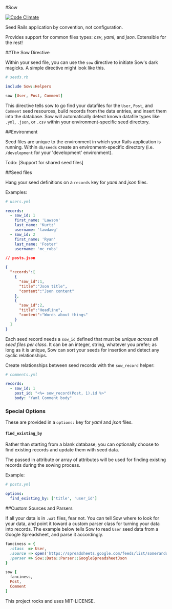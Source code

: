 #Sow

[![Code Climate](https://codeclimate.com/github/vigetlabs/sow.png)](https://codeclimate.com/github/vigetlabs/sow)

Seed Rails application by convention, not configuration.

Provides support for common files types: *csv*, *yaml*, and *json*.  Extensible for the rest!


##The Sow Directive

Within your seed file, you can use the `sow` directive to initiate Sow's dark magicks. A simple directive might look like this.

```ruby
# seeds.rb

include Sow::Helpers

sow [User, Post, Comment]
```

This directive tells sow to go find your datafiles for the `User`, `Post`, and `Comment` seed resources, build records from the data entries, and insert them into the database. Sow will automatically detect known datafile types like `.yml`, `.json`, or `.csv` within your environment-specific seed directory.


##Environment

Seed files are unique to the environment in which your Rails application is running. Within `db/seeds` create an environment-specific directory (i.e. `/development` for your 'development' environment).

Todo: [Support for shared seed files]


##Seed files

Hang your seed definitions on a `records` key for *yaml* and *json* files.

Examples:

```yaml
# users.yml

records:
  - sow_id: 1
    first_name: 'Lawson'
    last_name: 'Kurtz'
    username: 'lawdawg'
  - sow_id: 2
    first_name: 'Ryan'
    last_name: 'Foster'
    username: 'mc_rubs'
```

```json
// posts.json

{
  "records":[
    {
      "sow_id":1,
      "title":"Json title",
      "content":"Json content"
    },
    {
      "sow_id":2,
      "title":"Headline",
      "content":"Words about things"
    }
  ]
}
```

Each seed record needs a `sow_id` defined that must be *unique across all seed files per class*.  It can be an integer, string, whatever you prefer; as long as it is unique, Sow can sort your seeds for insertion and detect any cyclic relationships.

Create relationships between seed records with the `sow_record` helper:

```yaml
# comments.yml

records:
  - sow_id: 1
    post_id: "<%= sow_record(Post, 1).id %>"
    body: "Yaml Comment body"
```

### Special Options

These are provided in a `options:` key for *yaml* and *json* files.

#### `find_existing_by`

Rather than starting from a blank database, you can optionally choose to find existing records and update them with seed data.

The passed in attribute or array of attributes will be used for finding existing records during the sowing process.

Example:

```yaml
# posts.yml

options:
  find_existing_by: ['title', 'user_id']
```

##Custom Sources and Parsers

If all your data is in `.wat` files, fear not. You can tell Sow where to look for your data, and point it toward a custom parser class for turning your data into records. The example below tells Sow to read `User` seed data from a Google Spreadsheet, and parse it accordingly.

```ruby
fanciness = {
  :class  => User,
  :source => open('https://spreadsheets.google.com/feeds/list/somerandomtoken/1/public/values?alt=json'),
  :parser => Sow::Data::Parser::GoogleSpreadsheetJson
}

sow [
  fanciness,
  Post,
  Comment
]
```

This project rocks and uses MIT-LICENSE.
